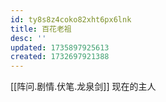 ```yaml
---
id: ty8s8z4coko82xht6px6lnk
title: 百花老祖
desc: ''
updated: 1735897925613
created: 1732697921388
---
```


[[阵问.剧情.伏笔.龙泉剑]] 现在的主人
